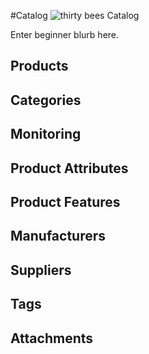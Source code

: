#Catalog
![thirty bees Catalog]({{baseurl}}/thirtybees/images/merchants-guide/catalog.jpg  "thirty bees Catalog")

Enter beginner blurb here.

## Products

## Categories

## Monitoring

## Product Attributes

## Product Features

## Manufacturers

## Suppliers

## Tags

## Attachments
